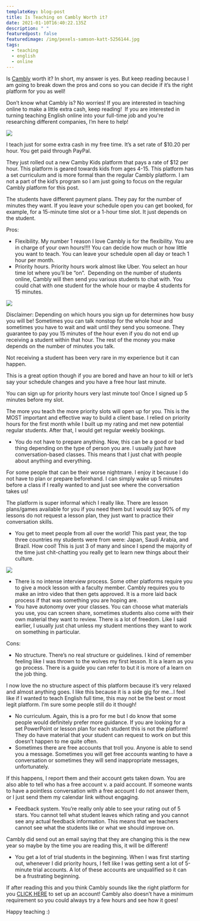 ```yaml
---
templateKey: blog-post
title: Is Teaching on Cambly Worth it?
date: 2021-01-10T16:40:22.135Z
description: " "
featuredpost: false
featuredimage: /img/pexels-samson-katt-5256144.jpg
tags:
  - teaching
  - english
  - online
---
```

Is [Cambly](https://www.cambly.com/en/tutors?referralCode=shayna65) worth it? In short, my answer is yes. But keep reading because I am going to break down the pros and cons so you can decide if it’s the right platform for you as well!

Don’t know what Cambly is? No worries! If you are interested in teaching online to make a little extra cash, keep reading!  If you are interested in turning teaching English online into your full-time job and you're researching different companies, I’m here to help! 

![](https://lh4.googleusercontent.com/GenU2VXIY9-k50fUQs-AbD_QKDU89wkotcd_y2a2Wrx6dhwsl_AkykNYqnSTp57sIMMg0wTrHBqczvwP-pAg7AOJ4I7cLq6Ht-NQFkpC65AcGIGRZFIKIWS9u0NjaJyycXwDidCt)

I teach just for some extra cash in my free time. It’s a set rate of $10.20 per hour. You get paid through PayPal.

They just rolled out a new Camby Kids platform that pays a rate of $12 per hour. This platform is geared towards kids from ages 4-15. This platform has a set curriculum and is more formal than the regular Cambly platform. I am not a part of the kid’s program so I am just going to focus on the regular Cambly platform for this post. 

The students have different payment plans. They pay for the number of minutes they want. If you leave your schedule open you can get booked, for example, for a 15-minute time slot or a 1-hour time slot. It just depends on the student. 

Pros:

* Flexibility. My number 1 reason I love Cambly is for the flexibility. You are in charge of your own hours!!!! You can decide how much or how little you want to teach. You can leave your schedule open all day or teach 1 hour per month. 
* Priority hours. Priority hours work almost like Uber. You select an hour time lot where you’ll be “on”.  Depending on the number of students online, Cambly will then send you various students to chat with. You could chat with one student for the whole hour or maybe 4 students for 15 minutes. 

![](https://lh5.googleusercontent.com/FDPqYbsqXae7ez9ULcAcrn0N8AXIhHhho6c5AoTBi8UgU58qspQ9ajzpLQ8D7_jJXfkzxrTD3yeDGRovVfyJh3WPEujkn45YRBLVxAPw3neOnjv-Y-NWEPQXcXo8L6ZbrEOs9wGY)

Disclaimer: Depending on which hours you sign up for determines how busy you will be! Sometimes you can talk nonstop for the whole hour and sometimes you have to wait and wait until they send you someone. They guarantee to pay you 15 minutes of the hour even if you do not end up receiving a student within that hour. The rest of the money you make depends on the number of minutes you talk. 

Not receiving a student has been very rare in my experience but it can happen.

This is a great option though if you are bored and have an hour to kill or let’s say your schedule changes and you have a free hour last minute. 

You can sign up for priority hours very last minute too! Once I signed up 5 minutes before my slot. 

The more you teach the more priority slots will open up for you. This is the MOST important and effective way to build a client base. I relied on priority hours for the first month while I built up my rating and met new potential regular students. After that, I would get regular weekly bookings.

* You do not have to prepare anything. Now, this can be a good or bad thing depending on the type of person you are. I usually just have conversation-based classes. This means that I just chat with people about anything and everything. 

For some people that can be their worse nightmare. I enjoy it because I do not have to plan or prepare beforehand. I can simply wake up 5 minutes before a class if I really wanted to and just see where the conversation takes us! 

The platform is super informal which I really like. There are lesson plans/games available for you if you need them but I would say 90% of my lessons do not request a lesson plan, they just want to practice their conversation skills.

* You get to meet people from all over the world! This past year, the top three countries my students were from were: Japan, Saudi Arabia, and Brazil. How cool! This is just 3 of many and since I spend the majority of the time just chit-chatting you really get to learn new things about their culture.

![](https://lh3.googleusercontent.com/nWWHrb1GPLs_5MU_5mld7FGXI9lhFtJHNWMhwMTCB682dh9WF4ughZI9ZWuRt9WmL6l4bK3UJncKIXv0X8fl1pDwhSzKIHDfFOI0sQ_ey-mACMl9wxNtXqnu167sPNWVFRruLz5e)

* There is no intense interview process. Some other platforms require you to give a mock lesson with a faculty member. Cambly requires you to make an intro video that then gets approved. It is a more laid back process if that was something you are hoping are. 
* You have autonomy over your classes. You can choose what materials you use, you can screen share, sometimes students also come with their own material they want to review. There is a lot of freedom. Like I said earlier, I usually just chat unless my student mentions they want to work on something in particular. 

Cons:

* No structure. There’s no real structure or guidelines. I kind of remember feeling like I was thrown to the wolves my first lesson. It is a learn as you go process. There is a guide you can refer to but it is more of a learn on the job thing.

I now love the no structure aspect of this platform because it’s very relaxed and almost anything goes. I like this because it is a side gig for me...I feel like if I wanted to teach English full time, this may not be the best or most legit platform. I’m sure some people still do it though!

* No curriculum. Again, this is a pro for me but I do know that some people would definitely prefer more guidance. If you are looking for a set PowerPoint or lesson plan for each student this is not the platform! They do have material that your student can request to work on but this doesn’t happen to me quite often.
* Sometimes there are free accounts that troll you. Anyone is able to send you a message. Sometimes you will get free accounts wanting to have a conversation or sometimes they will send inappropriate messages, unfortunately. 

If this happens, I report them and their account gets taken down. You are also able to tell who has a free account v. a paid account. If someone wants to have a pointless conversation with a free account I do not answer them, or I just send them my calendar link without engaging. 

* Feedback system. You’re really only able to see your rating out of 5 stars. You cannot tell what student leaves which rating and you cannot see any actual feedback information. This means that we teachers cannot see what the students like or what we should improve on. 

Cambly did send out an email saying that they are changing this is the new year so maybe by the time you are reading this, it will be different!

* You get a lot of trial students in the beginning. When I was first starting out, whenever I did priority hours, I felt like I was getting sent a lot of 5-minute trial accounts. A lot of these accounts are unqualified so it can be a frustrating beginning. 

If after reading this and you think Cambly sounds like the right platform for you [CLICK HERE](https://www.cambly.com/en/tutors?referralCode=shayna65) to set up an account! Cambly also doesn’t have a minimum requirement so you could always try a few hours and see how it goes!

Happy teaching :)